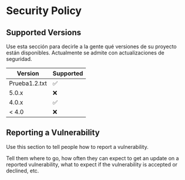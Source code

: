 # Security Policy

## Supported Versions

Use esta sección para decirle a la gente qué versiones de su proyecto están disponibles.
Actualmente se admite con actualizaciones de seguridad.

| Version       | Supported          |
| -------       | ------------------ |
| Prueba1.2.txt | :white_check_mark: |
| 5.0.x         | :x:                |
| 4.0.x         | :white_check_mark: |
| < 4.0         | :x:                |

## Reporting a Vulnerability

Use this section to tell people how to report a vulnerability.

Tell them where to go, how often they can expect to get an update on a
reported vulnerability, what to expect if the vulnerability is accepted or
declined, etc.
